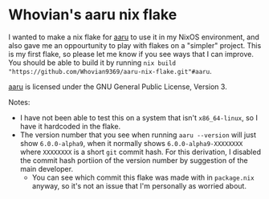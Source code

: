 # Whovian's aaru nix flake
I wanted to make a nix flake for [aaru](https://github.com/aaru-dps/aaru) to use it in my NixOS environment, and also gave me an oppourtunity to play with flakes on a "simpler" project. This is my first flake, so please let me know if you see ways that I can improve.
You should be able to build it by running `nix build "https://github.com/Whovian9369/aaru-nix-flake.git"#aaru`.

[aaru](https://github.com/aaru-dps/aaru) is licensed under the GNU General Public License, Version 3.

Notes:
- I have not been able to test this on a system that isn't `x86_64-linux`, so I have it hardcoded in the flake. 
- The version number that you see when running `aaru --version` will just show `6.0.0-alpha9`, when it normally shows `6.0.0-alpha9-XXXXXXXX` where `XXXXXXXX` is a short `git` commit hash. For this derivation, I disabled the commit hash portiion of the version number by suggestion of the main developer.
  - You can see which commit this flake was made with in `package.nix` anyway, so it's not an issue that I'm personally as worried about.
